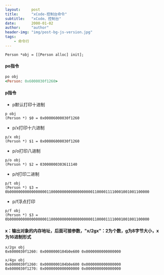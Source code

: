 ```yaml
---
layout:     post
title:      "xCode-控制台命令"
subtitle:   "xCode、控制台"
date:       2000-01-02
author:     "author"
header-img: "img/post-bg-js-version.jpg"
tags:
    - 命令行
---
```


```
Person *obj = [[Person alloc] init];
```

#### po指令

```ruby
po obj
<Person: 0x6000030f1260>
```

#### p指令
- p默认打印十进制

```
p obj
(Person *) $0 = 0x00006000030f1260
```

- p/x打印十六进制
```
p/x obj
(Person *) $1 = 0x00006000030f1260
```

- p/o打印八进制
```
p/o obj
(Person *) $2 = 03000000303611140
```

- p/t打印二进制
```
p/t obj
(Person *) $3 = 0b0000000000000000011000000000000000000011000011110001001001100000
```

- p/f浮点打印
```
p/f obj
(Person *) $3 = 0b0000000000000000011000000000000000000011000011110001001001100000
```

#### x：输出对象的内存地址，后面可接参数，"x/2gx"：2为个数，g为8字节大小，x为16进制形式
```
x/2gx obj
0x6000030f1260: 0x0000000104b0e600 0x0000000000000000
```

```
x/4gx obj
0x6000030f1260: 0x0000000104b0e600 0x0000000000000000
0x6000030f1270: 0x0000000000000000 0x0000000000000000
```
